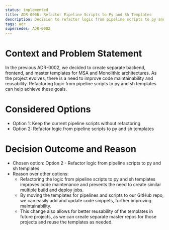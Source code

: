 ```yaml
---
status: implemented
title: ADR-0006: Refactor Pipeline Scripts to Py and Sh Templates
description: Decision to refactor logic from pipeline scripts to py and sh templates for better code maintenance and reusability.
tags: adr
supersedes: ADR-0002
---
```


# Context and Problem Statement

In the previous ADR-0002, we decided to create separate backend, frontend, and master templates for MSA and Monolithic architectures. As the project evolves, there is a need to improve code maintainability and reusability. Refactoring logic from pipeline scripts to py and sh templates can help achieve these goals.

# Considered Options

* Option 1: Keep the current pipeline scripts without refactoring
* Option 2: Refactor logic from pipeline scripts to py and sh templates

# Decision Outcome and Reason

* Chosen option: Option 2 - Refactor logic from pipeline scripts to py and sh templates
* Reason over other options:
    - Refactoring the logic from pipeline scripts to py and sh templates improves code maintenance and prevents the need to create similar multiple build and deploy jobs.
    - By moving the templates for pipelines and scripts to our GitHub repo, we can easily add and update code snippets, further improving maintainability.
    - This change also allows for better reusability of the templates in future projects, as we can create separate master repos for those projects and reuse the templates as needed.
